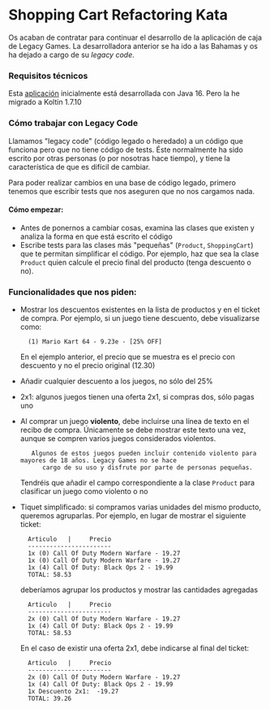 # Shopping Cart Refactoring Kata

Os acaban de contratar para continuar el desarrollo de la aplicación de caja de Legacy Games. La desarrolladora anterior se
ha ido a las Bahamas y os ha dejado a cargo de su _legacy code_.

### Requisitos técnicos

Esta [aplicación](https://github.com/FactoriaF5Code/bftp2-katas-08-shopping-cart-refactoring) inicialmente está desarrollada con Java 16. Pero la he migrado a Koltin 1.7.10

### Cómo trabajar con Legacy Code

Llamamos "legacy code" (código legado o heredado) a un código que funciona pero que no tiene código de tests. Éste normalmente
ha sido escrito por otras personas (o por nosotras hace tiempo), y tiene la característica de que es difícil de cambiar.

Para poder realizar cambios en una base de código legado, primero tenemos que escribir tests que nos aseguren que no nos cargamos nada.

#### Cómo empezar:

- Antes de ponernos a cambiar cosas, examina las clases que existen y analiza la forma en que está escrito el código
- Escribe tests para las clases más "pequeñas" (`Product`, `ShoppingCart`) que te permitan simplificar el código. Por ejemplo, haz que sea la clase `Product` quien calcule el precio final del producto (tenga descuento o no).


### Funcionalidades que nos piden: 

- Mostrar los descuentos existentes en la lista de productos y en el ticket de compra. Por ejemplo, si un juego tiene descuento, debe visualizarse como:
  ```
    (1) Mario Kart 64 - 9.23e - [25% OFF]
  ```
  En el ejemplo anterior, el precio que se muestra es el precio con descuento y no el precio original (12.30)  

- Añadir cualquier descuento a los juegos, no sólo del 25%
- 2x1: algunos juegos tienen una oferta 2x1, si compras dos, sólo pagas uno
- Al comprar un juego **violento**, debe incluirse una línea de texto en el recibo de compra. Únicamente se debe mostrar
  este texto una vez, aunque se compren varios juegos considerados violentos.
  ``` 
     Algunos de estos juegos pueden incluir contenido violento para mayores de 18 años. Legacy Games no se hace
        cargo de su uso y disfrute por parte de personas pequeñas. 
  ```
  Tendréis que añadir el campo correspondiente a la clase `Product` para clasificar un juego como violento o no
- Tiquet simplificado: si compramos varias unidades del mismo producto, queremos agruparlas. Por ejemplo, en lugar de mostrar el siguiente ticket:
  ```
    Articulo   |     Precio
    -----------------------
    1x (0) Call Of Duty Modern Warfare - 19.27
    1x (0) Call Of Duty Modern Warfare - 19.27
    1x (4) Call Of Duty: Black Ops 2 - 19.99
    TOTAL: 58.53
  ```
  deberíamos agrupar los productos y mostrar las cantidades agregadas
  ```
    Articulo   |     Precio
    -----------------------
    2x (0) Call Of Duty Modern Warfare - 19.27
    1x (4) Call Of Duty: Black Ops 2 - 19.99
    TOTAL: 58.53
  ```
  
  En el caso de existir una oferta 2x1, debe indicarse al final del ticket:
  ```
    Articulo   |     Precio
    -----------------------
    2x (0) Call Of Duty Modern Warfare - 19.27
    1x (4) Call Of Duty: Black Ops 2 - 19.99
    1x Descuento 2x1:  -19.27
    TOTAL: 39.26
  ```